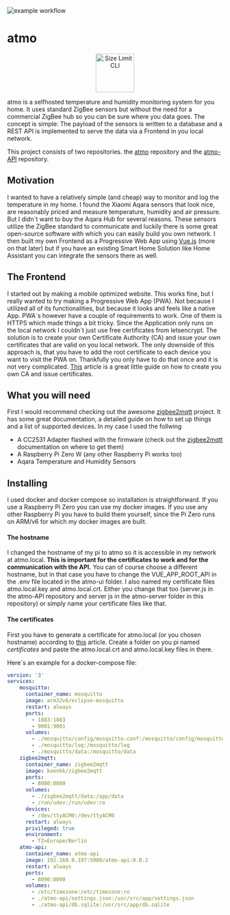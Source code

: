 ![example workflow](https://github.com/AlexZeller/atmo/actions/workflows/dockerimage.yml/badge.svg)

# atmo 

<p align="center">
  <img src="https://user-images.githubusercontent.com/34438645/112263772-25014c80-8c70-11eb-924d-1da85c137a88.png" alt="Size Limit CLI" width="90">
</p>

atmo is a selfhosted temperature and humidity monitoring system for you home. It uses standard ZigBee sensors but without the need for a commercial ZigBee hub so you can be sure where you data goes. The concept is simple: The payload of the sensors is written to a database and a REST API is implemented to serve the data via a Frontend in you local network. 

This project consists of two repositories. the [atmo](https://github.com/AlexZeller/atmo) repository and the [atmo-API](https://github.com/AlexZeller/atmo-API) repository.

## Motivation

I wanted to have a relatively simple (and cheap) way to monitor and log the temperature in my home. I found the Xiaomi Aqara sensors that look nice, are reasonably priced and measure temperature, humidity and air pressure. But I didn´t want to buy the Aqara Hub for several reasons. These sensors utilize the ZigBee standard to communicate and luckily there is some great open-source software with which you can easily build you own network. I then built my own Frontend as a Progressive Web App using [Vue.js](https://vuejs.org/) (more on that later) but if you have an existing Smart Home Solution like Home Assistant you can integrate the sensors there as well.

## The Frontend

I started out by making a mobile optimized website. This works fine, but I really wanted to try making a Progressive Web App (PWA). Not because I utilized all of its functionalities, but because it looks and feels like a native App. PWA´s however have a couple of requirements to work. One of them is HTTPS which made things a bit tricky. Since the Application only runs on the local network I couldn´t just use free certificates from letsencrypt. The solution is to create your own Certificate Authority (CA) and issue your own certificates that are valid on you local network. The only downside of this approach is, that you have to add the root certificate to each device you want to visit the PWA on. Thankfully you only have to do that once and it is not very complicated. [This](https://deliciousbrains.com/ssl-certificate-authority-for-local-https-development/) article is a great little guide on how to create you own CA and issue certificates. 


## What you will need

First I would recommend checking out the awesome [zigbee2mqtt](https://github.com/koenkk/zigbee2mqtt) project. It has some great documentation, a detailed guide on how to set up things and a list of supported devices. In my case I used the follwing

- A CC2531 Adapter flashed with the firmware (check out the [zigbee2mqtt](https://github.com/koenkk/zigbee2mqtt) documentation on where to get them)
- A Raspberry Pi Zero W (any other Raspberry Pi works too)
- Aqara Temperature and Humidity Sensors

## Installing

I used docker and docker compose so installation is straightforward. If you use a Raspberry Pi Zero you can use my docker images. If you use any other Raspberry Pi you have to build them yourself, since the Pi Zero runs on ARM/v6 for which my docker images are built.

#### The hostname

I changed the hostname of my pi to atmo so it is accessible in my network at atmo.local. **This is important for the certificates to work and for the communication with the API.** You can of course choose a different hostname, but in that case you have to change the VUE_APP_ROOT_API in the .env file located in the atmo-ui folder. I also named my certificate files atmo.local.key and atmo.local.crt. Either you change that too (server.js in the atmo-API repository and server js in the atmo-server folder in this repository) or simply name your certificate files like that.

#### The certificates

First you have to generate a certificate for atmo.local (or you chosen hostname) according to [this](https://deliciousbrains.com/ssl-certificate-authority-for-local-https-development/) article. Create a folder on you pi named *certificates* and paste the atmo.local.crt and atmo.local.key files in there. 

Here´s an example for a docker-compose file:

```yaml
version: '3'
services:
    mosquitto:
      container_name: mosquitto
      image: arm32v6/eclipse-mosquitto
      restart: always
      ports:
        - 1883:1883
        - 9001:9001
      volumes:
        - ./mosquitto/config/mosquitto.conf:/mosquitto/config/mosquitto.conf
        - ./mosquitto/log:/mosquitto/log
        - ./mosquitto/data:/mosquitto/data
    zigbee2mqtt:
      container_name: zigbee2mqtt
      image: koenkk/zigbee2mqtt
      ports:
        - 8080:8080
      volumes:
        - ./zigbee2mqtt/data:/app/data
        - /run/udev:/run/udev:ro
      devices:
        - /dev/ttyACM0:/dev/ttyACM0
      restart: always
      privileged: true
      environment:
        - TZ=Europe/Berlin
    atmo-api:
      container_name: atmo-api
      image: 192.168.0.197:5000/atmo-api:0.0.2
      restart: always
      ports:
        - 8090:8090
      volumes:
        - /etc/timezone:/etc/timezone:ro
        - ./atmo-api/settings.json:/usr/src/app/settings.json
        - ./atmo-api/db.sqlite:/usr/src/app/db.sqlite

``` 



